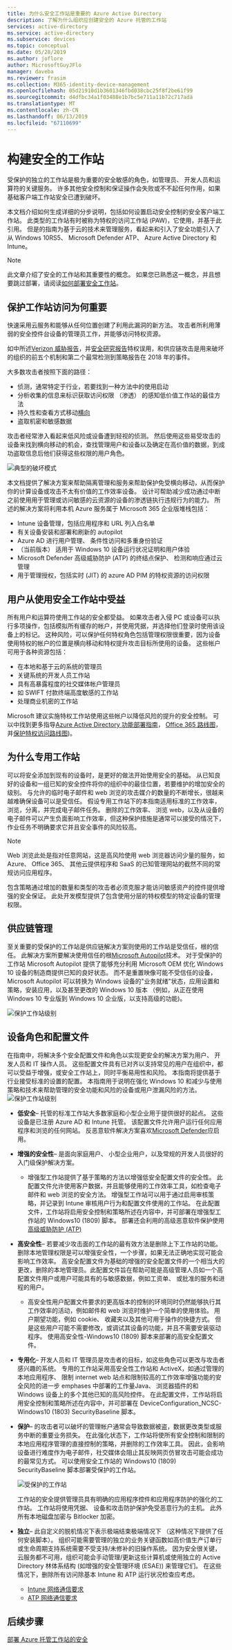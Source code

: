 ```yaml
---
title: 为什么安全工作站是重要的 Azure Active Directory
description: 了解为什么组织应创建安全的 Azure 托管的工作站
services: active-directory
ms.service: active-directory
ms.subservice: devices
ms.topic: conceptual
ms.date: 05/28/2019
ms.author: joflore
author: MicrosoftGuyJFlo
manager: daveba
ms.reviewer: frasim
ms.collection: M365-identity-device-management
ms.openlocfilehash: 05d21910d1b3601346fbd038cbc25f8f2be61f99
ms.sourcegitcommit: d4dfbc34a1f03488e1b7bc5e711a11b72c717ada
ms.translationtype: MT
ms.contentlocale: zh-CN
ms.lasthandoff: 06/13/2019
ms.locfileid: "67110699"
---
```

# <a name="building-secure-workstations"></a>构建安全的工作站

受保护的独立的工作站是极为重要的安全敏感的角色，如管理员、 开发人员和运算符的关键服务。 许多其他安全控制和保证操作会失败或不不起任何作用，如果基础客户端工作站安全已遭到破坏。

本文档介绍如何生成详细的分步说明，包括如何设置启动安全控制的安全客户端工作站。 此类型的工作站有时被称为特权的访问工作站 (PAW)，它使用，并基于此引用。 但是的指南为基于云的技术来管理服务，看起来和引入了安全功能引入了从 Windows 10RS5、 Microsoft Defender ATP、 Azure Active Directory 和 Intune。

> [!NOTE]
> 此文章介绍了安全的工作站和其重要性的概念。 如果您已熟悉这一概念，并且想要跳过部署，请阅读[如何部署安全工作站](https://docs.microsoft.com/azure/active-directory/devices/howto-azure-managed-workstation)。

## <a name="why-securing-workstation-access-is-important"></a>保护工作站访问为何重要

快速采用云服务和能够从任何位置创建了利用此漏洞的新方法。 攻击者所利用薄弱的安全控件台设备的管理员工作，并能够访问特权资源。

如中所述[Verizon 威胁报告](https://enterprise.verizon.com/resources/reports/dbir/)，并[安全研究报告](https://aka.ms/sir)特权误用，和供应链攻击是用来破坏的组织的前五个机制和第二个最常检测到策略报告在 2018 年的事件。

大多数攻击者按照下面的路径：

* 侦测，通常特定于行业，若要找到一种方法中的使用启动
* 分析收集的信息来标识获取访问权限 （渗透） 的感知低价值工作站的最佳方法
* 持久性和查看方式移动[横向](https://en.wikipedia.org/wiki/Network_Lateral_Movement)
* 盗取机密和敏感数据

攻击者经常渗入看起来低风险或设备遭到轻视的侦测。 然后使用这些易受攻击的设备来找到横向移动的机会，查找管理用户和设备以及确定在高价值的数据，到成功盗取信息后他们获得这些权限的用户角色。

![典型的破坏模式](./media/concept-azure-managed-workstation/typical-timeline.png)

本文档提供了解决方案来帮助隔离管理和服务来帮助保护免受横向移动，从而保护你的计算设备或攻击不太有价值的工作效率设备。 设计可帮助减少成功通过中断之前使用用于管理或访问敏感的云资源的设备的渗透链执行违规行为的能力。 所述的解决方案将利用本机 Azure 服务属于 Microsoft 365 企业版堆栈包括：

* Intune 设备管理，包括应用程序和 URL 列入白名单
* 有关设备安装和部署和刷新的 autopilot 
* Azure AD 进行用户管理、 条件性访问和多重身份验证
* （当前版本） 适用于 Windows 10 设备运行状况证明和用户体验
* Microsoft Defender 高级威胁防护 (ATP) 的终结点保护、 检测和响应通过云管理
* 用于管理授权，包括实时 (JIT) 的 azure AD PIM 的特权资源的访问权限

## <a name="who-benefit-from-using-a-secure-workstation"></a>用户从使用安全工作站中受益

所有用户和运算符使用工作站的安全都受益。 如果攻击者入侵 PC 或设备可以执行多项操作，包括模拟所有缓存的帐户，并使用凭据，并选择他们登录时使用该设备上的标记。 这种风险，可以保护任何特权角色包括管理权限很重要，因为设备使用特权的帐户的位置是横向移动和特权提升攻击目标所使用的设备。 这些帐户可用于各种资源包括：

* 在本地和基于云的系统的管理员
* 关键系统的开发人员工作站
* 具有高暴露程度的社交媒体帐户管理员
* 如 SWIFT 付款终端高度敏感的工作站
* 处理商业机密的工作站

Microsoft 建议实施特权工作站使用这些帐户以降低风险的提升的安全控制。 可以中找到更多指导[Azure Active Directory 功能部署指南](https://docs.microsoft.com/azure/active-directory/fundamentals/active-directory-deployment-checklist-p2)， [Office 365 路线图](https://aka.ms/o365secroadmap)，并[保护特权访问路线图](https://aka.ms/sparoadmap))。

## <a name="why-dedicated-workstations"></a>为什么专用工作站

可以将安全添加到现有的设备时，是更好的做法开始使用安全的基础。 从已知良好的设备和一组已知的安全控件将你的组织中的最佳位置，若要维护的增加安全的级别。 与允许的临时电子邮件和 web 浏览的攻击媒介的数量的不断增长，很越来越难确保设备可以是受信任。 假设专用工作站下的本指南适用标准的工作效率，浏览，分离，并完成电子邮件任务。 删除的工作效率、 浏览 web，以及从设备的电子邮件可以产生负面影响工作效率，但这种保护措施是通常可以接受的情况下，作业任务不明确要求它并且安全事件的风险较高。

> [!NOTE]
> Web 浏览此处是指对任意网站，这是高风险使用 web 浏览器访问少量的服务，如 Azure、 Office 365、 其他云提供程序和 SaaS 的已知管理网站的截然不同的常规访问应用程序。

包含策略通过增加的数量和类型的攻击者必须克服才能访问敏感资产的控件提供增强的安全保证。 此处开发模型提供了包含使用分层的特权模型的特定设备的管理权限。

## <a name="supply-chain-management"></a>供应链管理

至关重要的受保护的工作站是供应链解决方案则使用的工作站是受信任，根的信任。 此解决方案所要解决使用信任的根[Microsoft Autopilot](https://docs.microsoft.com/windows/deployment/windows-autopilot/windows-autopilot)技术。 对于受保护的工作站 Microsoft Autopilot 提供了能够充分利用 Microsoft OEM 优化 Windows 10 设备的制造商提供已知的良好状态。 而不是重置映像可能不受信任的设备，Microsoft Autopilot 可以转换为 Windows 设备的"业务就绪"状态，应用设置和策略，安装应用，以及甚至更改的 Windows 10 版本 （例如，从正在使用Windows 10 专业版到 Windows 10 企业版，以支持高级的功能)。

![保护工作站级别](./media/concept-azure-managed-workstation/supplychain.png)

## <a name="device-roles-and-profiles"></a>设备角色和配置文件

在指南中，将解决多个安全配置文件和角色以实现更安全的解决方案为用户、 开发人员和 IT 操作人员。 这些配置文件具有已对齐以支持常见的用户在组织中，都可以受益于增强，或安全工作站上，同时平衡易用性和风险。 本指南将提供基于行业接受标准的设置的配置。 本指南用于说明在强化 Windows 10 和减少与使用策略和技术来帮助管理的安全功能和风险的设备或用户泄漏风险的方法。
![保护工作站级别](./media/concept-azure-managed-workstation/seccon-levels.png)

* **低安全**– 托管的标准工作站大多数家庭和小型企业用于提供很好的起点。 这些设备是已注册 Azure AD 和 Intune 托管。 该配置文件允许用户运行任何应用程序和浏览的任何网站。 反恶意软件解决方案喜欢[Microsoft Defender](https://www.microsoft.com/windows/comprehensive-security)应启用。
* **增强的安全性**– 是面向家庭用户、 小型企业用户，以及常规的开发人员很好的入门级保护解决方案。
   * 增强型工作站提供了基于策略的方法以增强低安全配置文件的安全性。 此配置文件允许使用客户数据，并且能够使用的工作效率工具，如检查电子邮件和 web 浏览的安全方法。 增强型工作站可以用于通过启用审核策略，并记录到 Intune 审核用户行为和配置文件使用的工作站。 在此配置文件，工作站将启用安全控制和策略所述在内容中，并可部署在增强型工作站的 Windows10 (1809) 脚本。 部署还会利用的高级恶意软件保护使用[高级威胁防护 (ATP)](https://docs.microsoft.com/office365/securitycompliance/office-365-atp)
* **高安全性**– 若要减少攻击面的工作站的最有效方法是删除上下工作站的功能。 删除本地管理权限是可以增强安全性，一个步骤，如果无法正确地实现可能会影响工作效率。 高安全配置文件为基础的增强的安全配置文件的一个相当大的更改，删除的本地管理员。此配置文件旨在帮助可能是高级管理人员如一个高配置文件用户或用户可能具有的与敏感数据，例如工资单、 或批准的服务和进程的用户。
   * 高安全性用户配置文件要求的更高版本的控制的环境同时仍然能够执行其工作效率的活动，例如邮件和 web 浏览时维护一个简单的使用体验。 用户期望功能，例如 cookie、 收藏夹以及其他可用于操作的快捷方式。 但是这些用户可能不需要修改，或调试其设备的功能，并且不需要安装驱动程序。 使用高安全性-Windows10 (1809) 脚本来部署的高安全配置文件。
* **专用化**– 开发人员和 IT 管理员是攻击者的目标，如这些角色可以更改与攻击者感兴趣的系统。 专用的工作站采用高安全性工作站和 ActiveX，如通过管理的本地应用程序、 限制 internet web 站点和限制较高的工作效率增强功能的安全风险的进一步 emphases 中部署的工作量Java、 浏览器插件的和 Windows 设备上的多个其他已知的高风险控件。 在此配置文件，工作站将启用安全控制和策略所述在内容中，并可部署在 DeviceConfiguration_NCSC-Windows10 (1803) SecurityBaseline 脚本。
* **保护**– 的攻击者可以破坏的管理帐户通常会导致数据被盗，数据更改类型或服务中断的重要业务损失。 在此强化状态下，工作站将使所有安全控制和限制的本地应用程序管理的直接控制的策略，并删除的工作效率工具。 因此，会影响设备进行难度作为电子邮件，社交媒体会阻止其反映网页仿冒攻击可能会成功的最常见方式。  可以使用安全工作站的 Windows10 (1809) SecurityBaseline 脚本部署受保护的工作站。

   ![受保护的工作站](./media/concept-azure-managed-workstation/secure-workstation.png)

   工作站的安全提供管理员具有明确的应用程序控件和应用程序防护的强化的工作站。 工作站将使用凭据、 设备和攻击防护保护免受恶意行为的主机。 此外所有本地磁盘加密与 Bitlocker 加密。

* **独立**– 此自定义的脱机情况下表示极端结束极端情况下 （这种情况下提供了任何安装脚本）。 组织可能需要管理的独立的业务关键函数如高价值生产订单行或生命周期支持系统需要不受支持/未修补的旧操作系统。 因为安全很关键，云服务都不可用，组织可能会手动管理/更新这些计算机或使用独立的 Active Directory 林体系结构 (如增强的安全管理环境 (ESAE)) 来管理它们。 在这些情况下，删除所有访问除基本 Intune 和 ATP 运行状况检查应考虑。
   * [Intune 网络通信要求](https://docs.microsoft.com/intune/network-bandwidth-use)
   * [ATP 网络通信要求](https://docs.microsoft.com/azure-advanced-threat-protection/configure-proxy)

## <a name="next-steps"></a>后续步骤

[部署 Azure 托管工作站的安全](howto-azure-managed-workstation.md)
